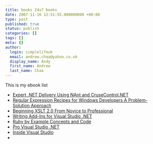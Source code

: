 ```yaml
---
title: books 24x7 books
date: 2007-11-16 12:51:55.000000000 +00:00
type: post
published: true
status: publish
categories: []
tags: []
meta: {}
author:
  login: simplelifeuk
  email: andrew.chaa@yahoo.co.uk
  display_name: Andy
  first_name: Andrew
  last_name: Chaa
---
```

<p>This is my ebook list</p>
<ul>
<li><a href="http://skillport.books24x7.com/toc.asp?bookid=12610">Expert .NET Delivery Using NAnt and CruseControl.NET</a></li>
<li><a href="http://skillport.books24x7.com/toc.asp?bookid=12529">Regular Expression Recipes for Windows Developers A Problem-Solution Approach </a></li>
<li><a href="http://skillport.books24x7.com/book/id_9810/viewer.asp?bookid=9810&amp;chunkid=0381640447">Beginning XSLT 2.0 From Novice to Professional</a></li>
<li><a href="http://skillport.books24x7.com/book/id_5956/viewer.asp?bookid=5956&amp;chunkid=456427966">Writing Add-Ins for Visual Studio .NET</a></li>
<li><a href="http://skillport.books24x7.com/toc.asp?bkid=22220&amp;gc=UPRDC">Ruby by Example Concepts and Code</a></li>
<li><a href="http://skillport.books24x7.com/book/id_8900/toc.asp">Pro Visual Studio .NET</a></li>
<li><a href="http://skillport.books24x7.com/book/id_6773/viewer.asp?bookid=6773&amp;chunkid=0700245931">Inside Visual Studio</a></li>
<li></li>
</ul>
